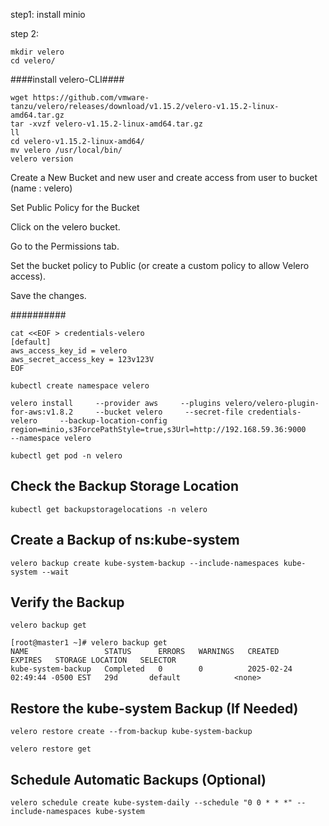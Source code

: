 step1:
install minio 


step 2:
```
mkdir velero
cd velero/
```
####install velero-CLI####
```
wget https://github.com/vmware-tanzu/velero/releases/download/v1.15.2/velero-v1.15.2-linux-amd64.tar.gz
tar -xvzf velero-v1.15.2-linux-amd64.tar.gz
ll
cd velero-v1.15.2-linux-amd64/
mv velero /usr/local/bin/
velero version
```
Create a New Bucket and new user and create access from user to bucket (name : velero)

Set Public Policy for the Bucket

Click on the velero bucket.

Go to the Permissions tab.

Set the bucket policy to Public (or create a custom policy to allow Velero access).

Save the changes.

##########
```
cat <<EOF > credentials-velero
[default]
aws_access_key_id = velero
aws_secret_access_key = 123v123V
EOF
```
```
kubectl create namespace velero
```
```
velero install     --provider aws     --plugins velero/velero-plugin-for-aws:v1.8.2     --bucket velero     --secret-file credentials-velero     --backup-location-config region=minio,s3ForcePathStyle=true,s3Url=http://192.168.59.36:9000     --namespace velero
```
```
kubectl get pod -n velero
```


## Check the Backup Storage Location
```
kubectl get backupstoragelocations -n velero
```

## Create a Backup of ns:kube-system
```
velero backup create kube-system-backup --include-namespaces kube-system --wait
```
## Verify the Backup
```
velero backup get
```
```
[root@master1 ~]# velero backup get
NAME                 STATUS      ERRORS   WARNINGS   CREATED                         EXPIRES   STORAGE LOCATION   SELECTOR
kube-system-backup   Completed   0        0          2025-02-24 02:49:44 -0500 EST   29d       default            <none>
```


## Restore the kube-system Backup (If Needed)

```
velero restore create --from-backup kube-system-backup
```
```
velero restore get
```

## Schedule Automatic Backups (Optional)

```
velero schedule create kube-system-daily --schedule "0 0 * * *" --include-namespaces kube-system
```
